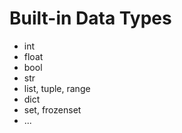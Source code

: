 Built-in Data Types
===================

* int
* float
* bool
* str
* list, tuple, range
* dict
* set, frozenset
* ...
